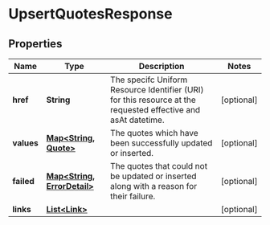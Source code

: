 

# UpsertQuotesResponse

## Properties

Name | Type | Description | Notes
------------ | ------------- | ------------- | -------------
**href** | **String** | The specifc Uniform Resource Identifier (URI) for this resource at the requested effective and asAt datetime. |  [optional]
**values** | [**Map&lt;String, Quote&gt;**](Quote.md) | The quotes which have been successfully updated or inserted. |  [optional]
**failed** | [**Map&lt;String, ErrorDetail&gt;**](ErrorDetail.md) | The quotes that could not be updated or inserted along with a reason for their failure. |  [optional]
**links** | [**List&lt;Link&gt;**](Link.md) |  |  [optional]



